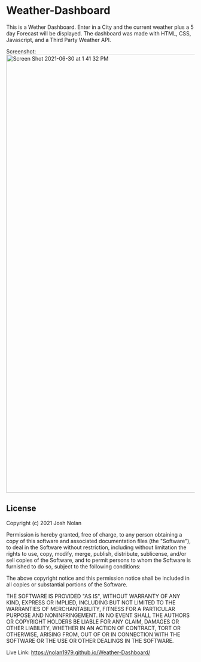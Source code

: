 # Weather-Dashboard

This is a Wether Dashboard. Enter in a City and the current weather plus a 5 day Forecast will be displayed.
The dashboard was made with HTML, CSS, Javascript, and a Third Party Weather API.

Screenshot:<img width="1168" alt="Screen Shot 2021-06-30 at 1 41 32 PM" src="https://user-images.githubusercontent.com/53482411/124014866-ab34d980-d9a9-11eb-8b14-74117b0a5a9a.png">

## License
Copyright (c) 2021 Josh Nolan

Permission is hereby granted, free of charge, to any person obtaining a copy of this software and associated documentation files (the "Software"), to deal in the Software without restriction, including without limitation the rights to use, copy, modify, merge, publish, distribute, sublicense, and/or sell copies of the Software, and to permit persons to whom the Software is furnished to do so, subject to the following conditions:

The above copyright notice and this permission notice shall be included in all copies or substantial portions of the Software.

THE SOFTWARE IS PROVIDED "AS IS", WITHOUT WARRANTY OF ANY KIND, EXPRESS OR IMPLIED, INCLUDING BUT NOT LIMITED TO THE WARRANTIES OF MERCHANTABILITY, FITNESS FOR A PARTICULAR PURPOSE AND NONINFRINGEMENT. IN NO EVENT SHALL THE AUTHORS OR COPYRIGHT HOLDERS BE LIABLE FOR ANY CLAIM, DAMAGES OR OTHER LIABILITY, WHETHER IN AN ACTION OF CONTRACT, TORT OR OTHERWISE, ARISING FROM, OUT OF OR IN CONNECTION WITH THE SOFTWARE OR THE USE OR OTHER DEALINGS IN THE SOFTWARE.


Live Link: https://nolan1979.github.io/Weather-Dashboard/
